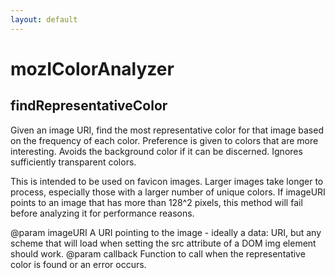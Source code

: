 ```yaml
---
layout: default
---
```


# mozIColorAnalyzer #

## findRepresentativeColor ##

Given an image URI, find the most representative color for that image
based on the frequency of each color.  Preference is given to colors that
are more interesting.  Avoids the background color if it can be
discerned.  Ignores sufficiently transparent colors.

This is intended to be used on favicon images.  Larger images take longer
to process, especially those with a larger number of unique colors.  If
imageURI points to an image that has more than 128^2 pixels, this method
will fail before analyzing it for performance reasons.

@param imageURI
       A URI pointing to the image - ideally a data: URI, but any scheme
       that will load when setting the src attribute of a DOM img element
       should work.
@param callback
       Function to call when the representative color is found or an
       error occurs.

